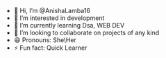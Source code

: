 - 👋 Hi, I’m @AnishaLamba16
- 👀 I’m interested in development
- 🌱 I’m currently learning Dsa, WEB DEV 
- 💞️ I’m looking to collaborate on projects of any kind
- 😄 Pronouns: She\Her
- ⚡ Fun fact: Quick Learner

<!---
AnishaLamba16/AnishaLamba16 is a ✨ special ✨ repository because its `README.md` (this file) appears on your GitHub profile.
You can click the Preview link to take a look at your changes.
--->
